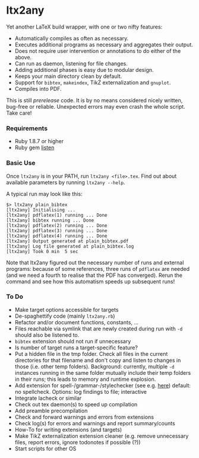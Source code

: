 ltx2any
=======

Yet another LaTeX build wrapper, with one or two nifty features:

 * Automatically compiles as often as necessary.
 * Executes additional programs as necessary and aggregates their output.
 * Does not require user intervention or annotations to do either of the above.
 * Can run as daemon, listening for file changes.
 * Adding additional phases is easy due to modular design.
 * Keeps your main directory clean by default.
 * Support for `bibtex`, `makeindex`, TikZ externalization and `gnuplot`.
 * Compiles into PDF.

This is still *prerelease* code. It is by no means considered nicely written, 
bug-free or reliable. Unexpected errors may even crash the whole script. Take care!

### Requirements ###

 * Ruby 1.8.7 or higher
 * Ruby gem [listen](https://github.com/guard/listen)

### Basic Use ###

Once `ltx2any` is in your PATH, run `ltx2any <file>.tex`. Find out about available parameters by running `ltx2any --help`.

A typical run may look like this:

```
$> ltx2any plain_bibtex
[ltx2any] Initialising ...
[ltx2any] pdflatex(1) running ... Done
[ltx2any] bibtex running ... Done
[ltx2any] pdflatex(2) running ... Done
[ltx2any] pdflatex(3) running ... Done
[ltx2any] pdflatex(4) running ... Done
[ltx2any] Output generated at plain_bibtex.pdf
[ltx2any] Log file generated at plain_bibtex.log
[ltx2any] Took 0 min  5 sec
```

Note that ltx2any figured out the necessary number of runs and external programs: 
because of some references, three runs of `pdflatex` are needed (and we 
need a fourth to realise that the PDF has converged). Rerun the command and see 
how this automatism speeds up subsequent runs!

### To Do ###
 
 * Make target options accessible for targets
 * De-spaghettify code (mainly `ltx2any.rb`)
 * Refactor and/or document functions, constants, ...
 * Files reachable via symlink that are newly created during run with `-d` 
   should also be listened to.
 * `bibtex` extension should not run if unnecessary
 * Is number of target runs a target-specific feature?
 * Put a hidden file in the tmp folder. Check all files in the current directories
   for that filename and don't copy and listen to changes in those (i.e. other
   temp folders). Background: currently, multiple `-d` instances running in 
   the same folder mutually include their temp folders in their runs; this leads
   to memory and runtime explosion.
 * Add extension for spell-/grammar-/stylechecker (see e.g. [here](http://dsl.org/cookbook/cookbook_15.html)) 
   default: no spellcheck. Options: log findings to file; interactive
 * Integrate lacheck or similar
 * Check out tex daemon(s) to speed up compilation
 * Add preamble precompilation
 * Check and forward warnings and errors from extensions
 * Check log(s) for errors and warnings and report summary/counts
 * How-To for writing extensions (and targets)
 * Make TikZ externalization extension cleaner (e.g. remove unnecessary files, 
   report errors, ignore todonotes if possible (?))
 * Start scripts for other OS
